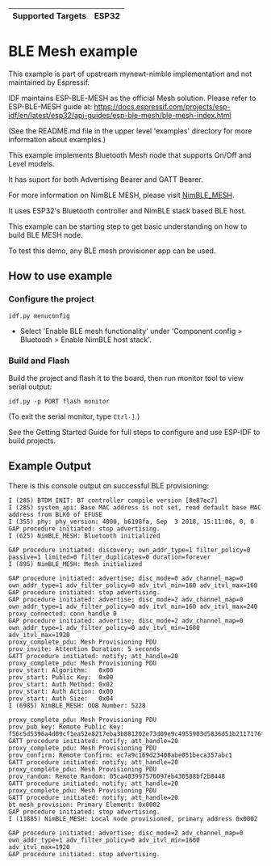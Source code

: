 | Supported Targets | ESP32 |
| ----------------- | ----- |

# BLE Mesh example

This example is part of upstream mynewt-nimble implementation and not maintained by Espressif.

IDF maintains ESP-BLE-MESH as the official Mesh solution. Please refer to ESP-BLE-MESH guide at:
https://docs.espressif.com/projects/esp-idf/en/latest/esp32/api-guides/esp-ble-mesh/ble-mesh-index.html

(See the README.md file in the upper level 'examples' directory for more information about examples.)

This example implements Bluetooth Mesh node that supports On/Off and Level models.

It has suport for both Advertising Bearer and GATT Bearer.

For more information on NimBLE MESH, please visit [NimBLE_MESH](https://mynewt.apache.org/latest/network/mesh/index.html#bluetooth-mesh).

It uses ESP32's Bluetooth controller and NimBLE stack based BLE host.

This example can be starting step to get basic understanding on how to build BLE MESH node.

To test this demo, any BLE mesh provisioner app can be used.


## How to use example

### Configure the project

```
idf.py menuconfig
```

* Select 'Enable BLE mesh functionality' under 'Component config > Bluetooth > Enable NimBLE host stack'.

### Build and Flash

Build the project and flash it to the board, then run monitor tool to view serial output:

```
idf.py -p PORT flash monitor
```

(To exit the serial monitor, type ``Ctrl-]``.)

See the Getting Started Guide for full steps to configure and use ESP-IDF to build projects.

## Example Output

There is this console output on successful BLE provisioning:
```
I (285) BTDM_INIT: BT controller compile version [8e87ec7]
I (285) system_api: Base MAC address is not set, read default base MAC address from BLK0 of EFUSE
I (355) phy: phy_version: 4000, b6198fa, Sep  3 2018, 15:11:06, 0, 0
GAP procedure initiated: stop advertising.
I (625) NimBLE_MESH: Bluetooth initialized

GAP procedure initiated: discovery; own_addr_type=1 filter_policy=0 passive=1 limited=0 filter_duplicates=0 duration=forever
I (895) NimBLE_MESH: Mesh initialized

GAP procedure initiated: advertise; disc_mode=0 adv_channel_map=0 own_addr_type=1 adv_filter_policy=0 adv_itvl_min=160 adv_itvl_max=160
GAP procedure initiated: stop advertising.
GAP procedure initiated: advertise; disc_mode=2 adv_channel_map=0 own_addr_type=1 adv_filter_policy=0 adv_itvl_min=160 adv_itvl_max=240
proxy_connected: conn_handle 0
GAP procedure initiated: advertise; disc_mode=2 adv_channel_map=0 own_addr_type=1 adv_filter_policy=0 adv_itvl_min=1600 adv_itvl_max=1920
proxy_complete_pdu: Mesh Provisioning PDU
prov_invite: Attention Duration: 5 seconds
GATT procedure initiated: notify; att_handle=20
proxy_complete_pdu: Mesh Provisioning PDU
prov_start: Algorithm:   0x00
prov_start: Public Key:  0x00
prov_start: Auth Method: 0x02
prov_start: Auth Action: 0x00
prov_start: Auth Size:   0x04
I (6985) NimBLE_MESH: OOB Number: 5228

proxy_complete_pdu: Mesh Provisioning PDU
prov_pub_key: Remote Public Key: f56c5d5396a4d09cf1ea52e8217eba3b881202e73d09e9c4955903d5836d51b2117176fa5887869ddd5a2985dce9f706d3e4c2729dd9d45edeb86bcbebe4721c
GATT procedure initiated: notify; att_handle=20
proxy_complete_pdu: Mesh Provisioning PDU
prov_confirm: Remote Confirm: ec7a9c169d23408abe051beca357abc1
GATT procedure initiated: notify; att_handle=20
proxy_complete_pdu: Mesh Provisioning PDU
prov_random: Remote Random: 05ca403997576097eb430588bf2b8448
GATT procedure initiated: notify; att_handle=20
proxy_complete_pdu: Mesh Provisioning PDU
GATT procedure initiated: notify; att_handle=20
bt_mesh_provision: Primary Element: 0x0002
GAP procedure initiated: stop advertising.
I (11885) NimBLE_MESH: Local node provisioned, primary address 0x0002

GAP procedure initiated: advertise; disc_mode=2 adv_channel_map=0 own_addr_type=1 adv_filter_policy=0 adv_itvl_min=1600 adv_itvl_max=1920
GAP procedure initiated: stop advertising.

```
